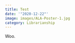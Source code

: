 ```yaml
---
title: Test
date: '"2020-12-22"'
image: images/ALA-Poster-1.jpg
category: Librarianship
---
```

Woo.